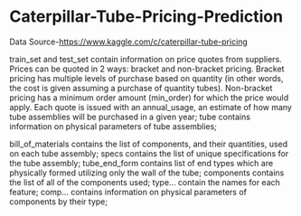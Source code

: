 # Caterpillar-Tube-Pricing-Prediction
Data Source-https://www.kaggle.com/c/caterpillar-tube-pricing

train_set and test_set contain information on price quotes from suppliers. Prices can be quoted in 2 ways: bracket and non-bracket pricing. Bracket pricing has multiple levels of purchase based on quantity (in other words, the cost is given assuming a purchase of quantity tubes). Non-bracket pricing has a minimum order amount (min_order) for which the price would apply. Each quote is issued with an annual_usage, an estimate of how many tube assemblies will be purchased in a given year;
tube contains information on physical parameters of tube assemblies;
 
bill_of_materials contains the list of components, and their quantities, used on each tube assembly;
specs contains the list of unique specifications for the tube assembly;
tube_end_form contains list of end types which are physically formed utilizing only the wall of the tube;
components contains the list of all of the components used;
type... contain the names for each feature;
comp... contains information on physical parameters of components by their type;
